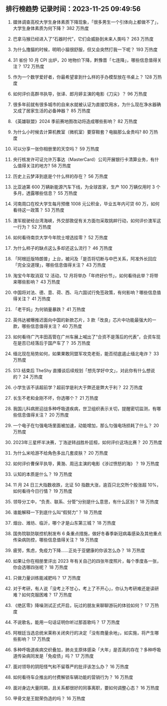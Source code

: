 
## 排行榜趋势 记录时间：2023-11-25 09:49:56
  
  1. 媒体调查高校大学生身体素质下降现象，「很多男生一个引体向上都做不了」，大学生身体素质为何下降？ 382 万热度
    
  2. 巴拿马猴已经进入了“石器时代”，它们会威胁到未来人类吗？ 263 万热度
    
  3. 为什么撸猫的时候，明明小猫很舒服，但又会突然打我一下呢？ 193 万热度
    
  4. 31 省份 10 月 CPI 出炉，20 地物价下降，黔豫晋「七连降」，哪些信息值得关注？ 172 万热度
    
  5. 作为一个数学爱好者，你最希望拿到什么样的手办模型放在书桌上？ 128 万热度
    
  6. 如何评价高群书执导，张译、郎月婷主演的电影《刀尖》？ 96 万热度
    
  7. 很多年前就有很多城市的自来水就被认证为直接饮用水，为什么现在净水器确又成了居家生活的必备神器？ 85 万热度
    
  8. 《英雄联盟》2024 季前赛地图改动将造成哪些影响？ 82 万热度
    
  9. 为什么小时候去计算机教室（微机室）要穿鞋套？电脑那么金贵吗? 80 万热度
    
  10. 可以分享一张你相册里的天空吗？ 59 万热度
    
  11. 央行核发许可证允许万事达（MasterCard）公司开展银行卡清算业务，有什么值得关注的地方? 58 万热度
    
  12. 历史上云梦泽到底是个什么样的存在？ 56 万热度
    
  13. 比亚迪第 600 万辆新能源汽车下线，为全球首家，生产 100 万辆仅用时 3 个多月，透露哪些信息？ 55 万热度
    
  14. 河南周口在校大学生每月预缴 1008 元公积金，毕业五年内可贷 60 万，如何看待这一政策？ 53 万热度
    
  15. 澳军舰驶经台湾海峡，外交部敦促有关方面勿采取挑衅行动，如何评价澳军这一行为？ 52 万热度
    
  16. 如何看待南京大学今年院士增选挂零？ 52 万热度
    
  17. 为什么柿子的缺点这么多却还这么流行？ 46 万热度
    
  18. 「阿根廷版特朗普」上台，被问及「是否将切断与中巴关系，阿准外长回应「完全没道理」，哪些信息值得关注？ 43 万热度
    
  19. 淘宝今年取消双 12 活动，12 月将举办「年终好价节」，如何看待此举？将带来哪些影响？ 43 万热度
    
  20. 中国将对法、德、意、荷、西、马六国试行免签政策，有何影响？哪些信息值得关注？ 41 万热度
    
  21. 「老干妈」为何销量暴跌？ 41 万热度
    
  22. 英伟达被曝推迟面向中国的新款芯片，3 款「改良」芯片中功能最强大的一款，哪些信息值得关注？ 40 万热度
    
  23. 如何看待广汽丰田高管在广州车展上喊出了“合资不是落后的代表”，合资车现在是否已经落后于国产车了？ 35 万热度
    
  24. 缅北现在局势如何，如果果敢同盟军攻克老街，能否彻底遏止缅北电诈？ 33 万热度
    
  25. S13 结束后 TheShy 直播谈后续规划「想先学好中文」，对此你有什么想说的？ 24 万热度
    
  26. 小学生该不该超前学？超前学是利大于弊还是弊大于利？ 22 万热度
    
  27. 长生不老和金刚不坏，你选哪个？ 21 万热度
    
  28. 我国儿科病房迎战多种呼吸道疾病，世卫组织表示关切，提醒密切监测，有哪些信息值得关注？ 20 万热度
    
  29. 一个电子在匀强电场里面被加速，动能增加，那么匀强电场损耗了什么？ 20 万热度
    
  30. 2023年三星杯半决赛，丁浩逆转战胜朴廷桓，如何评价这场比赛？ 20 万热度
    
  31. 为什么米哈游不给角色多出几套皮肤？ 20 万热度
    
  32. 如何评价曹保平执导，黄渤、周迅主演的电影《涉过愤怒的海》？ 19 万热度
    
  33. 认知的本质是什么？ 19 万热度
    
  34. 11 月 24 日三大指数收跌，北证 50 指数大涨，逾百只北交所个股涨超 10%，如何看待今日行情？ 19 万热度
    
  35. 领导分工中，“负责、联系、分管”分别是什么意思，有什么区别？ 18 万热度
    
  36. 谁能解释一下到底什么叫“假努力”？ 18 万热度
    
  37. 烟台、潍坊、临沂，哪个才是山东第三城？ 18 万热度
    
  38. 国务院联防联控机制发布 6 条重点措施，做好冬春季新冠病毒感染及其他重点传染病防控，哪些信息值得关注？ 18 万热度
    
  39. 疲劳，焦虑，免疫力下降......正处于亚健康的你该怎么办？ 18 万热度
    
  40. 如果让你在相册里评出 2023 年有关自己的四张年度照片，每个季度各一张，你会选哪四张呢？ 18 万热度
    
  41. 只做力量训练能减肥吗？ 17 万热度
    
  42. 对于考研，有人说「没考上不甘心，考上了不开心」，你认为考研难还是读研难？如何克服困难？ 17 万热度
    
  43. 《绝区零》降噪测试正式开启，玩过的朋友来聊聊游玩的体验如何？ 17 万热度
    
  44. 不说歌名，能用一句话证明你听过那首歌吗？ 17 万热度
    
  45. 阿根廷当选总统米莱称关闭央行的决定「没有商量余地」，如实施，将产生哪些影响？ 17 万热度
    
  46. 多种呼吸道疾病交织叠加，肺炎支原体感染「大年」是否真的存在？多种呼吸道传染病同发是「免疫债」吗？ 17 万热度
    
  47. 面对领导的阴阳怪气和不留尊严的批评该怎么办？ 16 万热度
    
  48. 如何看待车企推出的付费解锁车辆功能的营销行为？ 16 万热度
    
  49. 面对身边大量同期，且关系都很好的同事离职，要如何调整心态？ 16 万热度
    
  50. 甲骨文是王懿荣伪造的吗？ 16 万热度
    